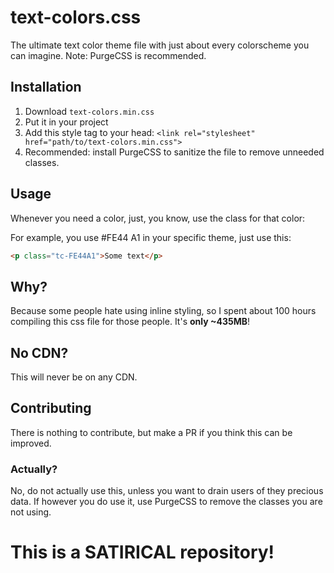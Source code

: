 # text-colors.css
The ultimate text color theme file with just about every colorscheme you can imagine. Note: PurgeCSS is recommended.

## Installation

1. Download `text-colors.min.css` 
2. Put it in your project
3. Add this style tag to your head: `<link rel="stylesheet" href="path/to/text-colors.min.css">`
4. Recommended: install PurgeCSS to sanitize the file to remove unneeded classes.

## Usage

Whenever you need a color, just, you know, use the class for that color:

For example, you use #FE44 A1 in your specific theme, just use this:

```html
<p class="tc-FE44A1">Some text</p>
```

## Why?

Because some people hate using inline styling, so I spent about 100 hours compiling this css file for those people. It's **only ~435MB**!

## No CDN?

This will never be on any CDN.

## Contributing

There is nothing to contribute, but make a PR if you think this can be improved.

### Actually?

No, do not actually use this, unless you want to drain users of they precious data. If however you do use it, use PurgeCSS to remove the classes you are not using.

# This is a SATIRICAL repository!
